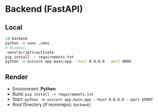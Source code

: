 
# Backend (FastAPI)

## Local
```bash
cd backend
python -m venv .venv
# Windows:
.venv\Scripts\activate
pip install -r requirements.txt
python -m uvicorn app.main:app --host 0.0.0.0 --port 8000
```

## Render
- Environment: **Python**
- Build: `pip install -r requirements.txt`
- Start: `python -m uvicorn app.main:app --host 0.0.0.0 --port $PORT`
- Root Directory (if monorepo): `backend/`
